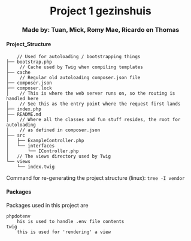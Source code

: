 <h1 align="center">Project 1 gezinshuis</h1>
<h3 align="center">Made by: Tuan, Mick, Romy Mae, Ricardo en Thomas</h3>

#### Project_Structure
```
    // Used for autoloading / bootstrapping things
├── bootstrap.php
│    // Cache used by Twig when compiling templates
├── cache
│    // Regular old autoloading composer.json file
├── composer.json
├── composer.lock
│    // This is where the web server runs on, so the routing is handled here
│    // See this as the entry point where the request first lands
├── index.php
├── README.md
│    // Where all the classes and fun stuff resides, the root for autoloading
│    // as defined in composer.json
├── src
│   ├── ExampleController.php
│   └── interfaces
│       └── IController.php
│   // The views directory used by Twig
└── views
    └── index.twig
```
Command for re-generating the project structure (linux): `tree -I vendor`


#### Packages
Packages used in this project are
```
phpdotenv
    his is used to handle .env file contents
twig
    this is used for 'rendering' a view
```

